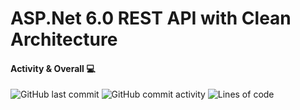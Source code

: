 # ASP.Net 6.0 REST API with Clean Architecture


#### Activity & Overall 💻
<img alt="GitHub last commit" src="https://img.shields.io/github/last-commit/Murad04/REST-API-with-Clean-Architecture?style=for-the-badge&color=informational"> <img alt="GitHub commit activity" src="https://img.shields.io/github/commit-activity/w/Murad04/REST-API-with-Clean-Architecture?style=for-the-badge">
<img alt="Lines of code" src="https://img.shields.io/tokei/lines/github/Murad04/REST-API-with-Clean-Architecture?style=for-the-badge">
